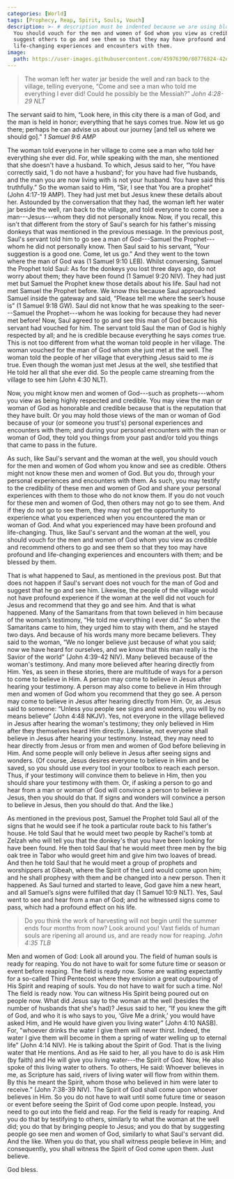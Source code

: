 ```yaml
---
categories: [World]
tags: [Prophecy, Reap, Spirit, Souls, Vouch]
description: >- # description must be indented because we are using block scalar
  You should vouch for the men and women of God whom you view as credible and
  suggest others to go and see them so that they may have profound and
  life-changing experiences and encounters with them.
image:
  path: https://user-images.githubusercontent.com/45976390/80776824-42e23200-8b31-11ea-86fe-8de7609348c7.jpg
---
```


> The woman left her water jar beside the well and ran back to the village,
telling everyone, “Come and see a man who told me everything I ever did! Could
he possibly be the Messiah?” <cite>John 4:28-29 NLT</cite>
>
The servant said to him, “Look here, in this city there is a man of God, and the
man is held in honor; everything that he says comes true. Now let us go there;
perhaps he can advise us about our journey [and tell us where we should go].”
<cite>1 Samuel 9:6 AMP</cite>

The woman told everyone in her village to come see a man who told her everything
she ever did. For, while speaking with the man, she mentioned that she doesn't
have a husband. To which, Jesus said to her, “You have correctly said, ‘I do not
have a husband’; for you have had five husbands, and the man you are now living
with is not your husband. You have said this truthfully.” So the woman said to
Him, “Sir, I see that You are a prophet" (John 4:17-19 AMP). They had just met
but Jesus knew these details about her. Astounded by the conversation that they
had, the woman left her water jar beside the well, ran back to the village, and
told everyone to come see a man---Jesus---whom they did not personally know.
Now, if you recall, this isn't that different from the story of Saul's search
for his father's missing donkeys that was mentioned in the previous message. In
the previous post, Saul's servant told him to go see a man of God---Samuel the
Prophet---whom he did not personally know. Then Saul said to his servant, “Your
suggestion is a good one. Come, let us go.” And they went to the town where the
man of God was (1 Samuel 9:10 LEB). Whilst conversing, Samuel the Prophet told
Saul: As for the donkeys you lost three days ago, do not worry about them; they
have been found (1 Samuel 9:20 NIV). They had just met but Samuel the Prophet
knew those details about his life. Saul had not met Samuel the Prophet before.
We know this because Saul approached Samuel inside the gateway and said, “Please
tell me where the seer’s house is” (1 Samuel 9:18 GW). Saul did not know that he
was speaking to the seer---Samuel the Prophet---whom he was looking for because
they had never met before! Now, Saul agreed to go and see this man of God
because his servant had vouched for him. The servant told Saul the man of God is
highly respected by all; and he is credible because everything he says *comes*
true. This is not too different from what the woman told people in her village.
The woman vouched for the man of God whom she just met at the well. The woman
told the people of her village that everything Jesus said to me *is* true. Even
though the woman just met Jesus at the well, she testified that He told her all
that she ever did. So the people came streaming from the village to see him
(John 4:30 NLT).

Now, you might know men and women of God---such as prophets---whom you view as
being highly respected and credible. You may view the man or woman of God as
honorable and credible because that is the reputation that they have built. Or
you may hold those views of the man or woman of God because of your (or someone
you trust's) personal experiences and encounters with them; and during your
personal encounters with the man or woman of God, they told you things from your
past and/or told you things that came to pass in the future.

As such, like Saul's servant and the woman at the well, you should vouch for the
men and women of God whom you know and see as credible. Others might not know
these men and women of God. But you do, through your personal experiences and
encounters with them. As such, you may testify to the credibility of these men
and women of God and share your personal experiences with them to those who do
not know them. If you do not vouch for these men and women of God, then others
may not go to see them. And if they do not go to see them, they may not get the
opportunity to experience what you experienced when you encountered the man or
woman of God. And what you experienced may have been profound and life-changing.
Thus, like Saul's servant and the woman at the well, you should vouch for the
men and women of God whom you view as credible and recommend others to go and
see them so that they too may have profound and life-changing experiences and
encounters with them; and be blessed by them.

That is what happened to Saul, as mentioned in the previous post. But that does
not happen if Saul's servant does not vouch for the man of God and suggest that
he go and see him. Likewise, the people of the village would not have profound
experience if the woman at the well did not vouch for Jesus and recommend that
they go and see him. And that is what happened. Many of the Samaritans from that
town believed in him because of the woman’s testimony, “He told me everything I
ever did.” So when the Samaritans came to him, they urged him to stay with them,
and he stayed two days. And because of his words many more became believers.
They said to the woman, “We no longer believe just because of what you said; now
we have heard for ourselves, and we know that this man really is the Savior of
the world” (John 4:39-42 NIV). Many believed because of the woman's testimony.
And many more believed after hearing directly from Him. Yes, as seen in these
stories, there are multitude of ways for a person to come to believe in Him. A
person may come to believe in Jesus after hearing your testimony. A person may
also come to believe in Him through men and women of God whom you recommend that
they go see. A person may come to believe in Jesus after hearing directly from
Him. Or, as Jesus said to someone: “Unless you people see signs and wonders, you
will by no means believe” (John 4:48 NKJV). Yes, not everyone in the village
believed in Jesus after hearing the woman's testimony; they only believed in Him
after they themselves heard Him directly. Likewise, not everyone shall believe
in Jesus after hearing your testimony. Instead, they may need to hear directly
from Jesus or from men and women of God before believing in Him. And some people
will only believe in Jesus after seeing signs and wonders. (Of course, Jesus
desires everyone to believe in Him and be saved, so you should use every tool in
your toolbox to reach each person. Thus, if your testimony will convince them
to believe in Him, then you should share your testimony with them. Or, if asking
a person to go and hear from a man or woman of God will convince a person to
believe in Jesus, then you should do that. If signs and wonders will convince a
person to believe in Jesus, then you should do that. And the like.)

As mentioned in the previous post, Samuel the Prophet told Saul all of the signs
that he would see if he took a particular route back to his father's house. He
told Saul that he would meet two people by Rachel's tomb at Zelzah who will tell
you that the donkey's that you have been looking for have been found. He then
told Saul that he would meet three men by the big oak tree in Tabor who would
greet him and give him two loaves of bread. And then he told Saul that he would
meet a group of prophets and worshippers at Gibeah, where the Spirit of the Lord
would come upon him; and he shall prophesy with them and be changed into a new
person. Then it happened. As Saul turned and started to leave, God gave him a
new heart, and all Samuel’s *signs* were fulfilled that day (1 Samuel 10:9 NLT).
Yes, Saul went to see and hear from a man of God; and he witnessed signs come to
pass, which had a profound effect on his life.

> Do you think the work of harvesting will not begin until the summer ends four
months from now? Look around you! Vast fields of human souls are ripening all
around us, and are ready now for reaping. <cite>John 4:35 TLB</cite>

Men and women of God: Look all around you. The field of human souls is ready for
reaping. You do not have to wait for some future time or season or event before
reaping. The field is ready now. Some are waiting expectantly for a so-called
Third Pentecost where they envision a great outpouring of His Spirit and reaping
of souls. You do not have to wait for such a time. No! The field is ready now.
You can witness His Spirit being poured out on people now. What did Jesus say to
the woman at the well (besides the number of husbands that she's had)? Jesus
said to her, “If you knew the gift of God, and who it is who says to you, ‘Give
Me a drink,’ you would have asked Him, and He would have given you living
water” (John 4:10 NASB). For, "whoever drinks the water I give them will never
thirst. Indeed, the water I give them will become in them a spring of water
welling up to eternal life” (John 4:14 NIV). He is talking about the Spirit of
God. That is the living water that He mentions. And as He said to her, all you
have to do is ask Him (by faith) and He will give you living water---the Spirit
of God. Now, He also spoke of this living water to others. To others, He said:
Whoever believes in me, as Scripture has said, rivers of living water will flow
from within them. By this he meant the Spirit, whom those who believed in him
were later to receive.” (John 7:38-39 NIV). The Spirit of God shall come upon
whoever believes in Him. So you do not have to wait until some future time or
season or event before seeing the Spirit of God come upon people. Instead, you
need to go out into the field and reap. For the field is ready for reaping. And
you do that by testifying to others, similarly to what the woman at the well
did; you do that by bringing people to Jesus; and you do that by suggesting
people go see men and women of God, similarly to what Saul's servant did. And
the like. When you do that, you shall witness people believe in Him; and
consequently, you shall witness the Spirit of God come upon them. Just believe.

God bless.
